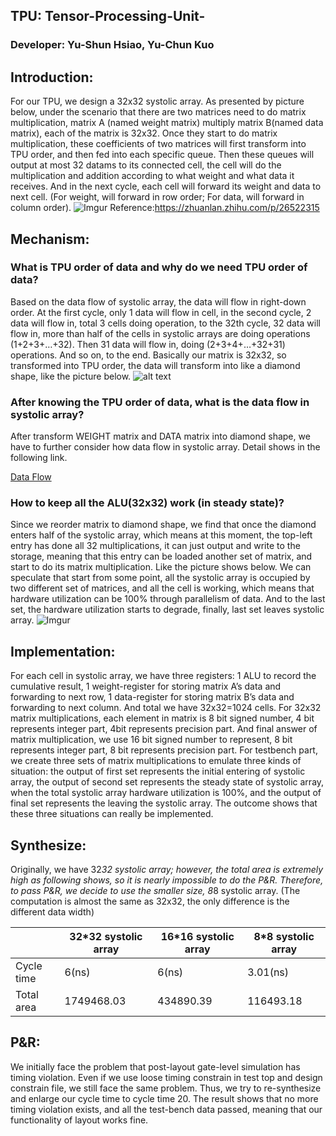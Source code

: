 

TPU: Tensor-Processing-Unit-
-------------------------------------------------------------------------------------------------------
### Developer: Yu-Shun Hsiao, Yu-Chun Kuo

## Introduction: 
For our TPU, we design a 32x32 systolic array. As presented by picture below, under the scenario that there are two matrices need to do matrix multiplication, matrix A (named weight matrix) multiply matrix B(named data matrix), each of the matrix is 32x32. Once they start to do matrix multiplication, these coefficients of two matrices will first transform into TPU order, and then fed into each specific queue. Then these queues will output at most 32 datams to its connected cell, the cell will do the multiplication and addition according to what weight and what data it receives. And in the next cycle, each cell will forward its weight and data to next cell. (For weight, will forward in row order; For data, will forward in column order). 
![Imgur](https://i.imgur.com/E9Sd18A.png)
Reference:https://zhuanlan.zhihu.com/p/26522315
## Mechanism:
### What is TPU order of data and why do we need TPU order of data?

Based on the data flow of systolic array, the data will flow in right-down order. At the first cycle, only 1 data will flow in cell, in the second cycle, 2 data will flow in, total 3 cells doing operation, to the 32th cycle, 32 data will flow in, more than half of the cells in systolic arrays are doing operations (1+2+3+…+32). Then 31 data will flow in, doing (2+3+4+…+32+31) operations. And so on, to the end. Basically our matrix is 32x32, so transformed into TPU order, the data will transform into like a diamond shape, like the picture below.
![alt text](https://i.imgur.com/aW8mmk6.png)
### After knowing the TPU order of data, what is the data flow in systolic array?

After transform WEIGHT matrix and DATA matrix into diamond shape, we have to further consider how data flow in systolic array. Detail shows in the following link.

[Data Flow](https://i.imgur.com/xFMkP2C.png)

### How to keep all the ALU(32x32) work (in steady state)?
Since we reorder matrix to diamond shape, we find that once the diamond enters half of the systolic array, which means at this moment, the top-left entry has done all 32 multiplications, it can just output and write to the storage, meaning that this entry can be loaded another set of matrix, and start to do its matrix multiplication. Like the picture shows below. We can speculate that start from some point, all the systolic array is occupied by two different set of matrices, and all the cell is working, which means that hardware utilization can be 100% through parallelism of data. And to the last set, the hardware utilization starts to degrade, finally, last set leaves systolic array.
![Imgur](https://i.imgur.com/fDv4Hs4.png)
## Implementation:
For each cell in systolic array, we have three registers: 1 ALU to record the cumulative result, 1 weight-register for storing matrix A’s data and forwarding to next row, 1 data-register for storing matrix B’s data and forwarding to next column. And total we have 32x32=1024 cells. For 32x32 matrix multiplications, each element in matrix is 8 bit signed number, 4 bit represents integer part, 4bit represents precision part. And final answer of matrix multiplication, we use 16 bit signed number to represent, 8 bit represents integer part, 8 bit represents precision part. For testbench part, we create three sets of matrix multiplications to emulate three kinds of situation: the output of first set represents the initial entering of systolic array, the output of second set represents the steady state of systolic array, when the total systolic array hardware utilization is 100%, and the output of final set represents the leaving the systolic array. The outcome shows that these three situations can really be implemented.

## Synthesize:
Originally, we have 32*32 systolic array; however, the total area is extremely high as following shows, so it is nearly impossible to do the P&R. Therefore, to pass P&R, we decide to use the smaller size, 8*8 systolic array.
(The computation is almost the same as 32x32, the only difference is the different data width)

|| 32*32 systolic array |   16*16 systolic array |   8*8 systolic array
---|-----------------------|-------------------------|--------------------
Cycle time  |  6(ns)  |  6(ns) |   3.01(ns)
Total area  |  1749468.03 |   434890.39 |   116493.18


## P&R:
We initially face the problem that post-layout gate-level simulation has timing violation. Even if we use loose timing constrain in test top and design constrain file, we still face the same problem. Thus, we try to re-synthesize and enlarge our cycle time to cycle time 20. The result shows that no more timing violation exists, and all the test-bench data passed, meaning that our functionality of layout works fine.



